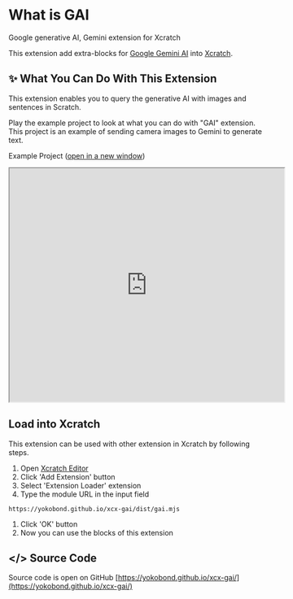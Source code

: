 # What is GAI

Google generative AI, Gemini extension for Xcratch

This extension add extra-blocks for [Google Gemini AI](https://deepmind.google/technologies/gemini/#introduction) into [Xcratch](https://xcratch.github.io/).


## ✨ What You Can Do With This Extension

This extension enables you to query the generative AI with images and sentences in Scratch.

Play the example project to look at what you can do with "GAI" extension. 
This project is an example of sending camera images to Gemini to generate text.

Example Project
([open in a new window](https://xcratch.github.io/editor#https://yokobond.github.io/xcx-gai/projects/example-ja.sb3))

<iframe src="https://xcratch.github.io/editor/player#https://yokobond.github.io/xcx-gai/projects/example.sb3" width="540px" height="460px" allow="camera"></iframe>


## Load into Xcratch

This extension can be used with other extension in Xcratch by following steps.

1. Open [Xcratch Editor](https://xcratch.github.io/editor)
2. Click 'Add Extension' button
3. Select 'Extension Loader' extension
4. Type the module URL in the input field 
```
https://yokobond.github.io/xcx-gai/dist/gai.mjs
```
1. Click 'OK' button
2. Now you can use the blocks of this extension


## </> Source Code

Source code is open on GitHub [https://yokobond.github.io/xcx-gai/](https://yokobond.github.io/xcx-gai/)

